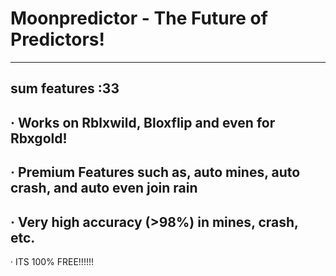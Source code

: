 # Moonpredictor - The Future of Predictors!
-------------------------------------------
sum features :33
-----------------------------------------------------------------------------------
· Works on Rblxwild, Bloxflip and even for Rbxgold!
-----------------------------------------------------------------------------------
· Premium Features such as, auto mines, auto crash, and auto even join rain
-----------------------------------------------------------------------------------
· Very high accuracy (>98%) in mines, crash, etc.
-----------------------------------------------------------------------------------
· ITS 100% FREE!!!!!!

